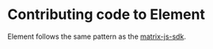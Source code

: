Contributing code to Element
============================

Element follows the same pattern as the [matrix-js-sdk](https://github.com/matrix-org/matrix-js-sdk/blob/develop/CONTRIBUTING.md).

